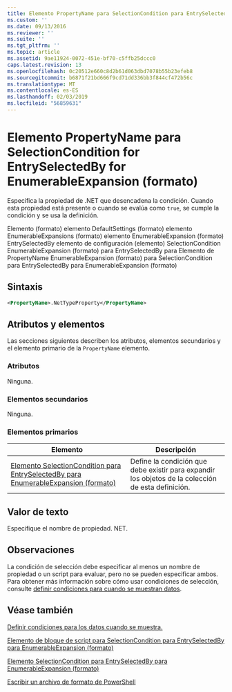 ```yaml
---
title: Elemento PropertyName para SelectionCondition para EntrySelectedBy para EnumerableExpansion (formato) | Microsoft Docs
ms.custom: ''
ms.date: 09/13/2016
ms.reviewer: ''
ms.suite: ''
ms.tgt_pltfrm: ''
ms.topic: article
ms.assetid: 9ae11924-0072-451e-bf70-c5ffb25dccc0
caps.latest.revision: 13
ms.openlocfilehash: 0c20512e660c8d2b61d063dbd7078b55b23efeb8
ms.sourcegitcommit: b6871f21bd666f9cd71dd336bb3f844cf472b56c
ms.translationtype: MT
ms.contentlocale: es-ES
ms.lasthandoff: 02/03/2019
ms.locfileid: "56859631"
---
```

# <a name="propertyname-element-for-selectioncondition-for-entryselectedby-for-enumerableexpansion-format"></a>Elemento PropertyName para SelectionCondition for EntrySelectedBy for EnumerableExpansion (formato)

Especifica la propiedad de .NET que desencadena la condición. Cuando esta propiedad está presente o cuando se evalúa como `true`, se cumple la condición y se usa la definición.

Elemento (formato) elemento DefaultSettings (formato) elemento EnumerableExpansions (formato) elemento EnumerableExpansion (formato) EntrySelectedBy elemento de configuración (elemento) SelectionCondition EnumerableExpansion (formato) para EntrySelectedBy para Elemento de PropertyName EnumerableExpansion (formato) para SelectionCondition para EntrySelectedBy para EnumerableExpansion (formato)

## <a name="syntax"></a>Sintaxis

```xml
<PropertyName>.NetTypeProperty</PropertyName>
```

## <a name="attributes-and-elements"></a>Atributos y elementos

Las secciones siguientes describen los atributos, elementos secundarios y el elemento primario de la `PropertyName` elemento.

### <a name="attributes"></a>Atributos

Ninguna.

### <a name="child-elements"></a>Elementos secundarios

Ninguna.

### <a name="parent-elements"></a>Elementos primarios

|Elemento|Descripción|
|-------------|-----------------|
|[Elemento SelectionCondition para EntrySelectedBy para EnumerableExpansion (formato)](./selectioncondition-element-for-entryselectedby-for-enumerableexpansion-format.md)|Define la condición que debe existir para expandir los objetos de la colección de esta definición.|

## <a name="text-value"></a>Valor de texto

Especifique el nombre de propiedad. NET.

## <a name="remarks"></a>Observaciones

La condición de selección debe especificar al menos un nombre de propiedad o un script para evaluar, pero no se pueden especificar ambos. Para obtener más información sobre cómo usar condiciones de selección, consulte [definir condiciones para cuando se muestran datos](./defining-conditions-for-displaying-data.md).

## <a name="see-also"></a>Véase también

[Definir condiciones para los datos cuando se muestra.](./defining-conditions-for-displaying-data.md)

[Elemento de bloque de script para SelectionCondition para EntrySelectedBy para EnumerableExpansion (formato)](./scriptblock-element-for-selectioncondition-for-entryselectedby-for-enumerableexpansion-format.md)

[Elemento SelectionCondition para EntrySelectedBy para EnumerableExpansion (formato)](./selectioncondition-element-for-entryselectedby-for-enumerableexpansion-format.md)

[Escribir un archivo de formato de PowerShell](./writing-a-powershell-formatting-file.md)
